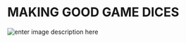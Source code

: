 # MAKING GOOD GAME DICES

![enter image description here](https://user-images.githubusercontent.com/63254870/101832427-6593ea80-3b05-11eb-83ab-0b903ef23ebc.png)
